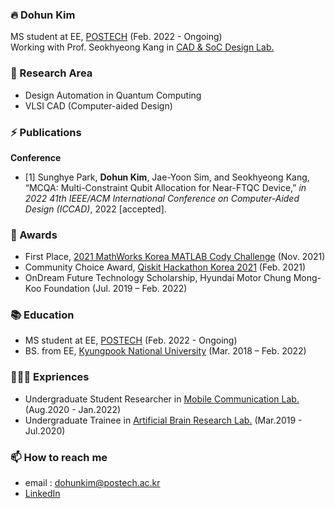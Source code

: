 <!--
![Anurag's github stats](https://github-readme-stats.vercel.app/api?username=yh08037&show_icons=true&theme=tokyonight)
-->
### 🔥 Dohun Kim
MS student at EE, [POSTECH](https://ee.postech.ac.kr/) (Feb. 2022 - Ongoing)<br>
Working with Prof. Seokhyeong Kang in [CAD & SoC Design Lab.](http://csdl.postech.ac.kr)<br>

### 🔬 Research Area
- Design Automation in Quantum Computing
- VLSI CAD (Computer-aided Design)

### ⚡ Publications
**Conference**
- [1] Sunghye Park, **Dohun Kim**, Jae-Yoon Sim, and Seokhyeong Kang, “MCQA: Multi-Constraint Qubit Allocation for Near-FTQC Device,” *in 2022 41th IEEE/ACM International Conference on Computer-Aided Design (ICCAD)*, 2022 [accepted].

### 🎉 Awards
- First Place, [2021 MathWorks Korea MATLAB Cody Challenge](https://www.mathworks.com/matlabcentral/cody/groups/29269) (Nov. 2021)
- Community Choice Award, [Qiskit Hackathon Korea 2021](https://github.com/yh08037/quantum-neural-network) (Feb. 2021)
- OnDream Future Technology Scholarship, Hyundai Motor Chung Mong-Koo Foundation (Jul. 2019 – Feb. 2022)

### 📚 Education
- MS student at EE, [POSTECH](https://ee.postech.ac.kr/) (Feb. 2022 - Ongoing)
- BS. from EE, [Kyungpook National University](https://see.knu.ac.kr) (Mar. 2018 – Feb. 2022)

### 👨🏻‍💻 Expriences
- Undergraduate Student Researcher in [Mobile Communication Lab.](http://mimocom.knu.ac.kr) (Aug.2020 - Jan.2022)
- Undergraduate Trainee in [Artificial Brain Research Lab.](http://abr.knu.ac.kr) (Mar.2019 - Jul.2020)


### 📫 How to reach me
- email : dohunkim@postech.ac.kr<br>
- [LinkedIn](https://www.linkedin.com/in/dohunkim99/) 
